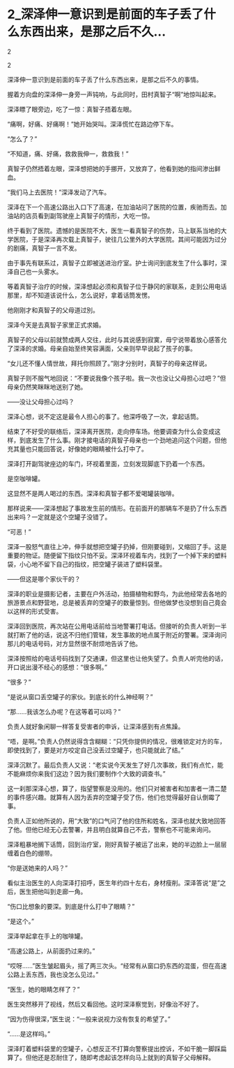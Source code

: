 # 2_深泽伸一意识到是前面的车子丢了什么东西出来，是那之后不久...

2

2

深泽伸一意识到是前面的车子丢了什么东西出来，是那之后不久的事情。

握着方向盘的深泽伸一身旁一声钝响，与此同时，田村真智子“啊”地惊叫起来。

深泽瞟了眼旁边，吃了一惊：真智子捂着左眼。

“痛啊，好痛、好痛啊！”她开始哭叫。深泽慌忙在路边停下车。

“怎么了？”

“不知道，痛、好痛，救救我伸一，救救我！”

真智子仍然捂着左眼，深泽想把她的手挪开，又放弃了，他看到她的指间渗出鲜血。

“我们马上去医院！”深泽发动了汽车。

深泽在下一个高速公路出入口下了高速，在加油站问了医院的位置，疾驰而去。加油站的店员看到副驾驶座上真智子的情形，大吃一惊。

终于看到了医院。遗憾的是医院不大，医生一看真智子的伤势，马上联系当地的大学医院，于是深泽再次载上真智子，驶往几公里外的大学医院。其间可能因为过分的剧痛，真智子一言不发。

由于事先有联系过，真智子立即被送进治疗室。护士询问到底发生了什么事时，深泽自己也一头雾水。

等着真智子治疗的时候，深泽想起必须和真智子位于静冈的家联系，走到公用电话那里，却不知道该说什么，怎么说好，拿着话筒发愣。

他刚刚才和真智子的父母道过別。

深泽今天是去真智子家里正式求婚。

真智子的父母以前就赞成两人交往，此时与其说感到寂寞，毋宁说带着放心感答允了深泽的求婚。母亲自始至终笑容满面，父亲则早早说起了孩子的事。

“女儿还不懂人情世故，拜托你照顾了。”刚才分别时，真智子的母亲这样说。

真智子则不服气地回说：“不要说我像个孩子啦。我一次也没让父母担心过吧？”但母亲仍然笑眯眯地送别了她。

——没让父母担心过吗？

深泽心想，说不定这是最令人担心的事了。他深呼吸了一次，拿起话筒。

结束了不好受的联络后，深泽离开医院，走向停车场。他要调查为什么会变成这样，到底发生了什么事。刚才接电话的真智子母亲也一个劲地追问这个问题，但他充其量也只能回答说，好像她的眼睛被什么打中了。

深泽打开副驾驶座边的车门，环视着里面，立刻发现脚底下扔着一个东西。

是空咖啡罐。

这显然不是两人喝过的东西。深泽和真智子都不爱喝罐装咖啡。

那样说来——深泽想起了事故发生前的情形。在前面开的那辆车不是扔了什么东西出来吗？一定就是这个空罐子没错了。

“可恶！”

深泽一股怒气直往上冲，伸手就想把空罐子扔掉，但刚要碰到，又缩回了手。这是重要的物证。随便留下指纹只怕不妥。深泽环视着车内，找到了一个掉下来的塑料袋，小心地不留下自己的指纹，把空罐子装进了塑料袋里。

——但这是哪个家伙干的？

深泽的职业是摄影记者，主要在户外活动，拍摄植物和野鸟，为此他经常去各地的旅游景点和野营地，总是被丢弃的空罐子的数量惊到。但他做梦也没想到自己竟会以这样的形式受害。

深泽回到医院，再次站在公用电话前给当地警署打电话。但接听的负责人听到一半就打断了他的话，说这不归他们管辖，发生事故的地点属于附近的警署。深泽询问那儿的电话号码，对方显然很不耐烦地告诉了他。

深泽按照给的电话号码找到了交通课，但这里也让他失望了。负责人听完他的话，开口说出漫不经心的感想：“很多啊。”

“很多？”

“是说从窗口丢空罐子的家伙。到底长的什么神经啊？”

“那……我该怎么办呢？在这等着可以吗？”

负责人就好象闲聊一样答复受害者的申诉，让深泽感到有点焦躁。

“唔，是啊。”负责人仍然说得含含糊糊：“只凭你提供的情况，很难锁定对方的车，即使找到了，要是对方咬定自己没丢过空罐子，也只能就此了结。”

深泽沉默了。最后负责人又说：“老实说今天发生了好几次事故，我们有点忙，能不能麻烦你来我们这边？因为我们要制作个大致的调查书。”

这一刹那深泽心想，算了，指望警察是没用的。他们只对被害者和加害者一清二楚的事件感兴趣。就算有人因为丢弃的空罐子受了伤，他们也觉得最好自认倒霉了事。

负责人正如他所说的，用“大致”的口气问了他的住所和姓名，深泽也就大致地回答了他。但他已经无心去警署，并且明白就算自己不去，警察也不可能来询问。

深泽粗暴地搁下话筒，回到治疗室，刚好真智子被运了出来，她的半边脸上一层层缠着白色的绷带。

“你是送她来的人吗？”

看似主治医生的人向深泽打招呼，医生年约四十左右，身材瘦削。深泽答说“是”之后，医生把他叫到走廊一角。

“伤口比想象的要深。到底是什么打中了眼睛？”

“是这个。”

深泽举起拿在手上的咖啡罐。

“高速公路上，从前面扔过来的。”

“哎呀……”医生皱起眉头，摇了两三次头。“经常有从窗口扔东西的混蛋，但在高速公路上丢东西，我也没怎么见过。”

“医生，她的眼睛怎样了？”

医生突然移开了视线，然后又看回他。这时深泽察觉到，好像治不好了。

“因为伤得很深，”医生说：“一般来说视力没有恢复的希望了。”

“……是这样吗。”

深泽盯着塑料袋里的空罐子，心想反正不打算向警察提出控诉，不如干脆一脚踩扁算了。但他还是忍耐住了，随即考虑起该怎样向马上就到的真智子父母解释。